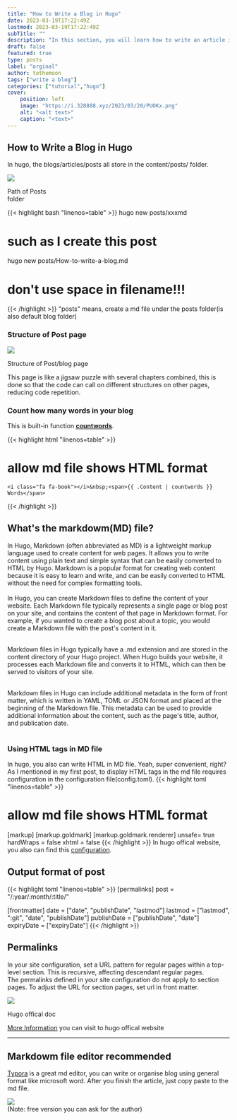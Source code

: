 ```yaml
---
title: "How to Write a Blog in Hugo"
date: 2023-03-19T17:22:49Z
lastmod: 2023-03-19T17:22:49Z
subTitle: ""
description: "In this section, you will learn how to write an article in hugo, and what's the markdowm file"
draft: false
featured: true
type: posts
label: "orginal"
author: tothemoon
tags: ["write a blog"]
categories: ["tutorial","hugo"]
cover:
    position: left
    image: "https://i.328888.xyz/2023/03/20/PUOKx.png"
    alt: "<alt text>"
    caption: "<text>"
---
```


## How to Write a Blog in Hugo
In hugo, the blogs/articles/posts all store in the content/posts/ folder.

<div class="polaroid" style="width:20%" >
   <a data-fancybox="gallery" data-src="https://i.328888.xyz/2023/03/20/PU83L.png">
        <img src="https://i.328888.xyz/2023/03/20/PU83L.png"/>
    </a>
  <div class="container">
    <p> Path of Posts folder </p>
  </div>
</div>

{{< highlight bash "linenos=table" >}}
hugo new posts/xxxmd
# such as I create this post
hugo new posts/How-to-write-a-blog.md
# don't use space in filename!!!
{{< /highlight >}}
"posts" means, create a md file under the posts folder(is also default blog folder)


### Structure of Post page

<div class="polaroid" style="width:100%" >
   <a data-fancybox="gallery" data-src="https://i.328888.xyz/2023/03/20/PUsnA.png">
        <img src="https://i.328888.xyz/2023/03/20/PUsnA.png"/>
    </a>
  <div class="container">
    <p> Structure of Post/blog page </p>
  </div>
</div>

This page is like a jigsaw puzzle with several chapters combined, this is done so that the code can call on different structures on other pages, reducing code repetition.


                


### Count how many words in your blog

This is built-in function [**countwords**](https://gohugo.io/functions/countwords/).

{{< highlight html "linenos=table" >}}
# allow md file shows HTML format
    <i class="fa fa-book"></i>&nbsp;<span>{{ .Content | countwords }} Words</span>
{{< /highlight >}}




## What's the markdowm(MD) file?

In Hugo, Markdown (often abbreviated as MD) is a lightweight markup language used to create content for web pages. It allows you to write content using plain text and simple syntax that can be easily converted to HTML by Hugo. Markdown is a popular format for creating web content because it is easy to learn and write, and can be easily converted to HTML without the need for complex formatting tools. <br>
<br>
In Hugo, you can create Markdown files to define the content of your website. Each Markdown file typically represents a single page or blog post on your site, and contains the content of that page in Markdown format. For example, if you wanted to create a blog post about a topic, you would create a Markdown file with the post's content in it. <br><br>

Markdown files in Hugo typically have a .md extension and are stored in the content directory of your Hugo project. When Hugo builds your website, it processes each Markdown file and converts it to HTML, which can then be served to visitors of your site. <br><br>

Markdown files in Hugo can include additional metadata in the form of front matter, which is written in YAML, TOML or JSON format and placed at the beginning of the Markdown file. This metadata can be used to provide additional information about the content, such as the page's title, author, and publication date. <br><br>

### Using HTML tags in MD file
In hugo, you also can write HTML in MD file. Yeah, super convenient, right? As I mentioned in my first post, to display HTML tags in the md file requires configuration in the configuration file(config.toml).
{{< highlight toml "linenos=table" >}}
# allow md file shows HTML format
[markup]
  [markup.goldmark]
    [markup.goldmark.renderer]
      unsafe= true
      hardWraps = false
      xhtml = false
{{< /highlight >}}
In hugo offical website, you also can find this [configuration](https://gohugo.io/getting-started/configuration-markup/#goldmark).

## Output format of post
{{< highlight toml "linenos=table" >}}
[permalinks]
  post = "/:year/:month/:title/"

[frontmatter]
  date = ["date", "publishDate", "lastmod"]
  lastmod = ["lastmod", ":git", "date", "publishDate"]
  publishDate = ["publishDate", "date"]
  expiryDate = ["expiryDate"]
{{< /highlight >}}

## Permalinks
In your site configuration, set a URL pattern for regular pages within a top-level section. This is recursive, affecting descendant regular pages.
<br>
The permalinks defined in your site configuration do not apply to section pages. To adjust the URL for section pages, set url in front matter.
<div class="polaroid" style="width:70%" >
   <a data-fancybox="gallery" data-src="https://i.328888.xyz/2023/03/20/PUGQX.png">
        <img src="https://i.328888.xyz/2023/03/20/PUGQX.png"/>
    </a>
  <div class="container">
    <p> Hugo offical doc </p>
  </div>
</div>

[More Information](https://gohugo.io/content-management/urls/#permalinks) you can visit to hugo offical website




---

## Markdowm file editor recommended
[Typora](https://typora.io/) is a great md editor, you can write or organise blog using general format like microsoft word. After you finish the article, just copy paste to the md file.
<div class="polaroid" style="width:70%" >
   <a data-fancybox="gallery" data-src="https://i.328888.xyz/2023/03/20/PUcQy.png">
        <img src="https://i.328888.xyz/2023/03/20/PUcQy.png"/>
    </a>
</div>
(Note: free version you can ask for the author)